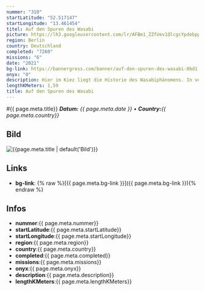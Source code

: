 ```yaml
---
nummer: "310"
startLatitude: "52.517147"
startLongitude: "13.461454"
titel: Auf den Spuren des Wasabi
picture: https://lh3.googleusercontent.com/lr/AFBm1_ZZfUev1QlcgcYpdebppbNcRgCGDGdpoJO9GmjSQFI-mfYpBPN7ASV9yt2jakooQh971KYxWxQsWL3JxEG_11_4wqh3j_c6GzI6jq35qmBmOfeslYxTk9REh7-oBJ2evkMxnIXllPRNDRtnI113TgkEj6FNQZ_oDCgIxHZYpk3HzEEBpaN_HnlPJ2ZIHeKFgshalZvE9o045mOGFXwVAod8G5e3lMnJIz21lb_UnPa8HDUA5qykvoHJv3AtAnOrjM4_Q_yKcm3HGwMuHm_aq2snDqogJT2_aaArzydxGd5ZbbDN17SYE44K5Q4oh4Ro02fpOgIS9VLyOiRjVzI6E3bhYPaxfG5jwsdOzk7X90Sf--REPX6sfljMKxCgeo6Aoh9F3tGQfPbNLdT9hGU3adlZy44ay9F5HdlnZeU2rjxHyjFMcCm2CUJX-xRTGpI7y7Ajh_xinuUnZEkVF7tguVhDeVRTCiKa2SpgC1oKU8NGsZpkhz0mKAqXkeKrkME9NKnJuXmWT9m9g32bvzEknQKAgHKPA-iunERMKX_f5nGwuGx5dc0XjWjFwNdFS6weBoiMe3CQE_USHoFVwCXlRDmIKOOocyUDt6BCauSvDvGD1fglmKBoOZzo1_K03SdQi7I0lNVLQntu0nRxRna4-yiaiq7cJgohih1RwsVPSrg7v7SmoCHE5KgoTMMRsOPHCzw1VCpVGfQhyAHLQQlTXNJEunLkPJ-3pqWLZdTWLyCyzzvDI9CZ_oe7NgbRLQ9MWSPiphUhsWpgJDHlDD-3vBmaWx1iGGMklHnilDs9_wy_mH8D3nShBC27bw0xhQXyXV5KwwAw7C_TDfsnOPOtKkyZUuXJr17d_UPP
region: Berlin
country: Deutschland
completed: "7260"
missions: "6"
date: "2021"
bg-link: https://bannergress.com/banner/auf-den-spuren-des-wasabi-0bd1
onyx: "0"
description: Hier im Kiez liegt die Historie des Wasabiphänomens. In verschiedenen Formen erhältlich, am bekömmlichsten als Milch. Verursacht auch in kleinsten Mengen Tränen.
lengthKMeters: 1,59
title: Auf den Spuren des Wasabi
---
```


#{{ page.meta.title}}
_**Datum:** {{ page.meta.date }} • **Country:**{{ page.meta.country}}_

## Bild
![{{page.meta.title | default('Bild')}}]({{page.meta.picture}})

## Links
- **bg-link**: {% raw %}[{{ page.meta.bg-link }}]({{ page.meta.bg-link }}){% endraw %}

## Infos
- **nummer**:{{ page.meta.nummer}}
- **startLatitude**:{{ page.meta.startLatitude}}
- **startLongitude**:{{ page.meta.startLongitude}}
- **region**:{{ page.meta.region}}
- **country**:{{ page.meta.country}}
- **completed**:{{ page.meta.completed}}
- **missions**:{{ page.meta.missions}}
- **onyx**:{{ page.meta.onyx}}
- **description**:{{ page.meta.description}}
- **lengthKMeters**:{{ page.meta.lengthKMeters}}

